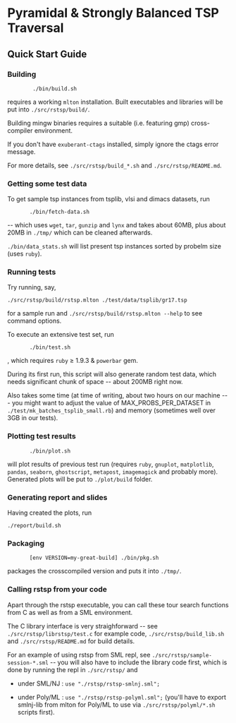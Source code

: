 
#                         Pyramidal & Strongly Balanced TSP Traversal

##                                 Quick Start Guide

### Building


   ```
           ./bin/build.sh
   ```
   requires a working `mlton` installation.  Built executables and libraries
   will be put into `./src/rstsp/build/`.

   Building mingw binaries requires a suitable (i.e. featuring gmp)
   cross-compiler environment.

   If you don't have `exuberant-ctags` installed, simply ignore the ctags error
   message.

   For more details, see `./src/rstsp/build_*.sh` and `./src/rstsp/README.md`.

### Getting some test data

   To get sample tsp instances from tsplib, vlsi and dimacs datasets, run

   ```
          ./bin/fetch-data.sh
   ```
   -- which uses `wget`, `tar`, `gunzip` and `lynx` and takes about 60MB,
   plus about 20MB in `./tmp/` which can be cleaned afterwards.

   `./bin/data_stats.sh` will list present tsp instances sorted by
   probelm size (uses `ruby`).

### Running tests

   Try running, say,
   ```
   ./src/rstsp/build/rstsp.mlton ./test/data/tsplib/gr17.tsp
   ```
   for a sample run and `./src/rstsp/build/rstsp.mlton --help`
   to see command options.

   To execute an extensive test set, run

   ```
          ./bin/test.sh
   ```
   , which requires `ruby` ≥ 1.9.3 & `powerbar` gem.

   During its first run, this script will also generate random test data,
   which needs significant chunk of space -- about 200MB right now.

   Also takes some time (at time of writing, about two hours on our machine ---
   you might want to adjust the value of MAX_PROBS_PER_DATASET in `./test/mk_batches_tsplib_small.rb`)
   and memory (sometimes well over 3GB in our tests).

### Plotting test results


   ```
          ./bin/plot.sh
   ```
   will plot results of previous test run (requires `ruby`, `gnuplot`, `matplotlib`, `pandas`, `seaborn`, `ghostscript`, `metapost`, `imagemagick` and probably more).
   Generated plots will be put to `./plot/build` folder.

### Generating report and slides

   Having created the plots, run
   ```
   ./report/build.sh
   ```

### Packaging


   ```
          [env VERSION=my-great-build] ./bin/pkg.sh
   ```
   packages the crosscompiled version and puts it into `./tmp/`.

### Calling rstsp from your code

   Apart through the rstsp executable, you can call these tour search functions
   from C as well as from a SML environment.

   The C library interface is very straighforward -- see `./src/rstsp/librstsp/test.c`
   for example code, `./src/rstsp/build_lib.sh` and `./src/rstsp/README.md`
   for build details.

   For an example of using rstsp from SML repl,
   see `./src/rstsp/sample-session-*.sml` -- you will also have to include
   the library code first, which is done by running the repl in `./src/rstsp/` and

   - under SML/NJ  : `use "./rstsp/rstsp-smlnj.sml";`

   - under Poly/ML : `use "./rstsp/rstsp-polyml.sml";`
     (you'll have to export smlnj-lib from mlton for Poly/ML
     to use via `./src/rstsp/polyml/*.sh` scripts first).

